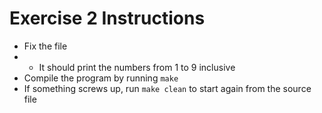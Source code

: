 # Exercise 2 Instructions

- Fix the file
- - It should print the numbers from 1 to 9 inclusive
- Compile the program by running `make`
- If something screws up, run `make clean` to start again from the source file
